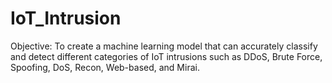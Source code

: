 # IoT_Intrusion
Objective: To create a machine learning model that can accurately classify and detect different categories of IoT intrusions such as DDoS, Brute Force, Spoofing, DoS, Recon, Web-based, and Mirai.
